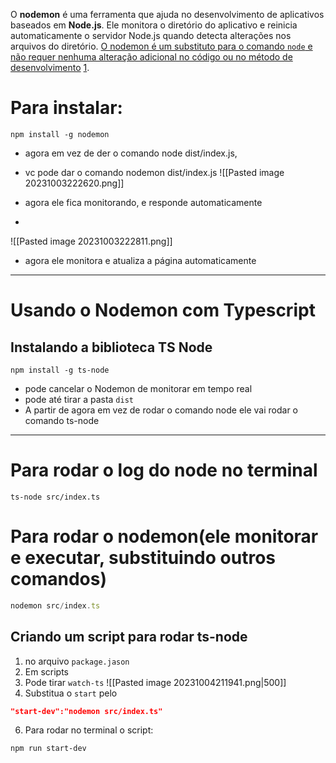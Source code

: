 O **nodemon** é uma ferramenta que ajuda no desenvolvimento de aplicativos baseados em **Node.js**. Ele monitora o diretório do aplicativo e reinicia automaticamente o servidor Node.js quando detecta alterações nos arquivos do diretório. [O nodemon é um substituto para o comando `node` e não requer nenhuma alteração adicional no código ou no método de desenvolvimento](https://www.npmjs.com/package/nodemon) [1](https://www.npmjs.com/package/nodemon).

# Para instalar:
```shell
npm install -g nodemon
```
- agora em vez de der o comando node dist/index.js,
- vc pode dar o comando nodemon dist/index.js
![[Pasted image 20231003222620.png]]

- agora ele fica monitorando, e responde automaticamente
- 
![[Pasted image 20231003222811.png]]
- agora ele monitora e atualiza a página automaticamente
---
# Usando o Nodemon com Typescript
## Instalando a biblioteca TS Node

````shell
npm install -g ts-node
````
- pode cancelar o Nodemon de monitorar em tempo real
- pode até tirar a pasta ``dist``
- A partir de agora em vez de rodar o comando node ele vai rodar o comando ts-node

---
# Para rodar o log do node no terminal
```shell
ts-node src/index.ts
```
# Para rodar o nodemon(ele monitorar e executar, substituindo outros comandos)
```js
nodemon src/index.ts
```


## Criando um script para rodar ts-node
1. no arquivo ``package.jason`` 
2. Em scripts
3. Pode tirar ``watch-ts`` 
![[Pasted image 20231004211941.png|500]] 
4. Substitua o ``start`` pelo 
```json
"start-dev":"nodemon src/index.ts"
```
6. Para rodar no terminal o script:
```shell
npm run start-dev
```

